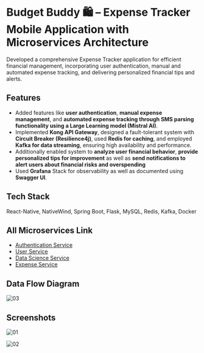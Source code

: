 # Budget Buddy 🛍️ – Expense Tracker Mobile Application with Microservices Architecture

Developed a comprehensive Expense Tracker application for efficient financial management, incorporating user authentication, manual and automated expense tracking, and delivering personalized financial tips and alerts.

## Features

- Added features like **user authentication**, **manual expense management**, and **automated expense tracking through SMS parsing functionality using a Large Learning model (Mistral AI)**.
- Implemented **Kong API Gateway**, designed a fault-tolerant system with **Circuit Breaker (Resilience4j)**, used **Redis for
caching**, and employed **Kafka for data streaming**, ensuring high availability and performance.
- Additionally enabled system to **analyze user financial behavior**, **provide personalized tips for improvement** as well as **send notifications to alert users about financial risks and overspending**
- Used **Grafana** Stack for observability as well as documented using **Swagger UI**.

## Tech Stack

React-Native, NativeWind, Spring Boot, Flask, MySQL, Redis, Kafka, Docker

## All Microservices Link

- [Authentication Service](https://github.com/chandankrr/auth-service)
- [User Service](https://github.com/chandankrr/user-service)
- [Data Science Service](https://github.com/chandankrr/data-science-service)
- [Expense Service](https://github.com/chandankrr/expense-service)

## Data Flow Diagram
![03](https://github.com/user-attachments/assets/d575fad6-c253-49e5-aa71-a76ac81c89ba)


## Screenshots
![01](https://github.com/user-attachments/assets/8b39cb3a-93fd-4e00-9350-7f027e6d3d31)


![02](https://github.com/user-attachments/assets/ee9983ce-6d2f-4aa6-928b-6f77829a93e6)

